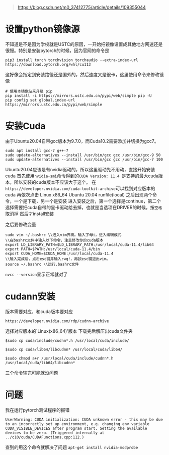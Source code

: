 > https://blog.csdn.net/m0_37412775/article/details/109355044

# 设置python镜像源
不知道是不是因为学校就是USTC的原因，一开始把镜像设置成其他地方网速还是很慢。特别是安装pytorch的时候，因为官网的命令是

```pip3 install torch torchvision torchaudio --extra-index-url https://download.pytorch.org/whl/cu113```

这好像会指定到安装路径还是国外的，然后速度又是很卡，这里使用命令来修改镜像

```
# 使用本镜像站来升级 pip
pip install -i https://mirrors.ustc.edu.cn/pypi/web/simple pip -U
pip config set global.index-url https://mirrors.ustc.edu.cn/pypi/web/simple
```

# 安装Cuda

由于Ubuntu20.04自带gcc版本为9.7.0，而Cuda10.2需要添加并切换为gcc7。

```
sudo apt install gcc-7 g++-7
sudo update-alternatives --install /usr/bin/gcc gcc /usr/bin/gcc-9 50
sudo update-alternatives --install /usr/bin/gcc gcc /usr/bin/gcc-7 100
```

Ubuntu20.04应该是有nvidia驱动的，所以这里驱动先不用动，直接开始安装cuda
首先使用`nvidia-smi`命令得到的`CUDA Version: 11.4 `是支持的最大cuda版本，所以安装的cuda版本不应该大于这个。
在`https://developer.nvidia.com/cuda-toolkit-archive`可以找到对应版本的cuda
再依次点击 Linux  x86_64  Ubuntu  20.04  runfile(local) 
之后出现两个命令，一个是下载，另一个是安装
进入安装之后，第一个选择是continue，第二个选择需要把cuda自带的显卡驱动给去掉，也就是当选项在DRIVER的时候，按`空格`取消掉
然后才install安装

之后要修改变量
```
sudo vim ~/.bashrc \\进入vim界面。输入字母i，进入编辑模式
\\在bashrc文件中输入以下命令，注意修改你的cuda版本
export LD_LIBRARY_PATH=$LD_LIBRARY_PATH:/usr/local/cuda-11.4/lib64
export PATH=$PATH:/usr/local/cuda-11.4/bin
export CUDA_HOME=$CUDA_HOME:/usr/local/cuda-11.4
\\输入完成后，点击esc键并输入:wq!，再按esc键退出vim。
source ~/.bashrc \\运行.bashrc文件
```

`nvcc --version`显示正常就对了


# cudann安装
版本需要对应，和cuda版本要对应

`https://developer.nvidia.com/rdp/cudnn-archive`

选择对应版本的`Linux(x86_64)'版本
下载完后解压出cuda文件夹
```
$sudo cp cuda/include/cudnn*.h /usr/local/cuda/include/
 
$sudo cp cuda/lib64/libcudnn* /usr/local/cuda/lib64/
 
$sudo chmod a+r /usr/local/cuda/include/cudnn*.h /usr/local/cuda/lib64/libcudnn*
```
三个命令输完可能就没问题



# 问题
我在运行pytorch测试程序的报错
```
UserWarning: CUDA initialization: CUDA unknown error - this may be due to an incorrectly set up environment, e.g. changing env variable CUDA_VISIBLE_DEVICES after program start. Setting the available devices to be zero. (Triggered internally at  ../c10/cuda/CUDAFunctions.cpp:112.)
```
查到的用这个命令就解决了问题
`apt-get install nvidia-modprobe`


